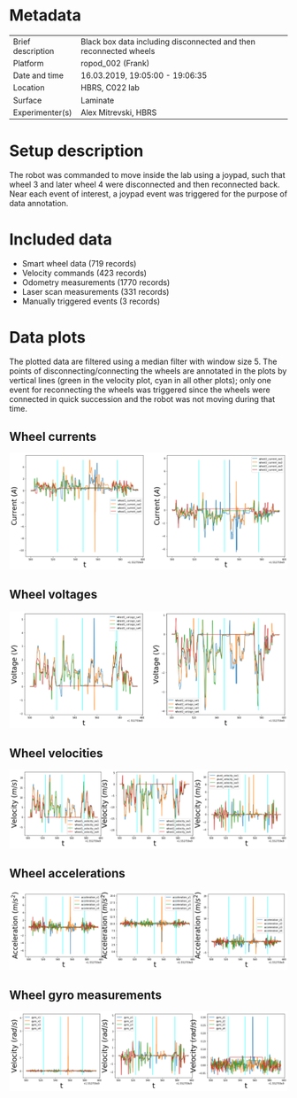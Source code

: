 # Metadata

|                   |                                                                   |
|-------------------|-------------------------------------------------------------------|
| Brief description | Black box data including disconnected and then reconnected wheels |
| Platform          | ropod_002 (Frank)                                                 |
| Date and time     | 16.03.2019, 19:05:00 - 19:06:35                                   |
| Location          | HBRS, C022 lab                                                    |
| Surface           | Laminate                                                          |
| Experimenter(s)   | Alex Mitrevski, HBRS                                              |

# Setup description

The robot was commanded to move inside the lab using a joypad, such that wheel 3 and later wheel 4 were disconnected and then reconnected back. Near each event of interest, a joypad event was triggered for the purpose of data annotation.

# Included data

* Smart wheel data (719 records)
* Velocity commands (423 records)
* Odometry measurements (1770 records)
* Laser scan measurements (331 records)
* Manually triggered events (3 records)

# Data plots

The plotted data are filtered using a median filter with window size 5. The points of disconnecting/connecting the wheels are annotated in the plots by vertical lines (green in the velocity plot, cyan in all other plots); only one event for reconnecting the wheels was triggered since the wheels were connected in quick succession and the robot was not moving during that time.

## Wheel currents

![Wheel currents](plots/smart_wheel_currents.png)

## Wheel voltages

![Wheel voltages](plots/smart_wheel_voltages.png)

## Wheel velocities

![Wheel velocities](plots/wheel_velocities.png)

## Wheel accelerations

![Wheel accelerations](plots/wheel_accelerations.png)

## Wheel gyro measurements

![Wheel gyro measurements](plots/wheel_gyro.png)
